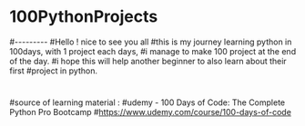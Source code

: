 # 100PythonProjects
#---------
#Hello ! nice to see you all
#this is my journey learning python in 100days, with 1 project each days,
#i manage to make 100 project at the end of the day.
#i hope this will help another beginner to also learn about their first
#project in python.
#
#
#source of learning material :
#udemy - 100 Days of Code: The Complete Python Pro Bootcamp
#https://www.udemy.com/course/100-days-of-code
